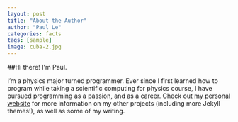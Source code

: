 ```yaml
---
layout: post
title: "About the Author"
author: "Paul Le"
categories: facts
tags: [sample]
image: cuba-2.jpg
---
```


##Hi there! I'm Paul. 

I’m a physics major turned programmer. Ever since I first learned how to program while taking a scientific computing for physics course, I have pursued programming as a passion, and as a career. Check out [my personal website](https://www.lenpaul.com/) for more information on my other projects (including more Jekyll themes!), as well as some of my writing.
